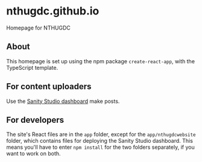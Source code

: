 # nthugdc.github.io
Homepage for NTHUGDC

## About
This homepage is set up using the npm package `create-react-app`, with the TypeScript template.

## For content uploaders

Use the [Sanity Studio dashboard](nthugdc.sanity.studio) make posts.

## For developers

The site's React files are in the `app` folder, except for the `app/nthugdcwebsite` folder, which contains files for deploying the Sanity Studio dashboard. This means you'll have to enter `npm install` for the two folders separately, if you want to work on both.